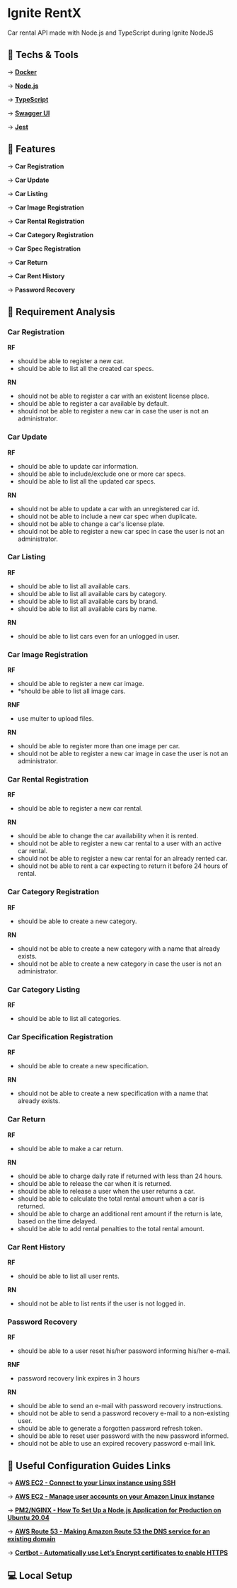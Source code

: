 # Ignite RentX
Car rental API made with Node.js and TypeScript during Ignite NodeJS

## 🚀 Techs & Tools
→ [**Docker**](https://docs.docker.com/)

→ [**Node.js**](https://nodejs.org)

→ [**TypeScript**](https://www.typescriptlang.org/)

→ [**Swagger UI**](https://swagger.io/tools/swagger-ui/)

→ [**Jest**](https://jestjs.io/docs/getting-started)

## 🔨 Features
→ **Car Registration**

→ **Car Update**

→ **Car Listing**

→ **Car Image Registration**

→ **Car Rental Registration**

→ **Car Category Registration**

→ **Car Spec Registration**

→ **Car Return**

→ **Car Rent History**

→ **Password Recovery**

## 🔌️ Requirement Analysis
### Car Registration
**RF**
- should be able to register a new car.
- should be able to list all the created car specs.
  
**RN**
- should not be able to register a car with an existent license place.
- should be able to register a car available by default.
- should not be able to register a new car in case the user is not an administrator.

### Car Update
**RF**
- should be able to update car information.
- should be able to include/exclude one or more car specs.
- should be able to list all the updated car specs.

**RN**
- should not be able to update a car with an unregistered car id.
- should not be able to include a new car spec when duplicate.
- should not be able to change a car's license plate.
- should not be able to register a new car spec in case the user is not an administrator.

### Car Listing
**RF**
- should be able to list all available cars.
- should be able to list all available cars by category.
- should be able to list all available cars by brand.
- should be able to list all available cars by name.

**RN**
- should be able to list cars even for an unlogged in user.

### Car Image Registration
**RF**
- should be able to register a new car image.
- *should be able to list all image cars.

**RNF**
- use multer to upload files.

**RN**
- should be able to register more than one image per car.
- should not be able to register a new car image in case the user is not an administrator.

### Car Rental Registration
**RF**
- should be able to register a new car rental.

**RN**
- should be able to change the car availability when it is rented.
- should not be able to register a new car rental to a user with an active car rental.
- should not be able to register a new car rental for an already rented car.
- should not be able to rent a car expecting to return it before 24 hours of rental.

### Car Category Registration
**RF**
- should be able to create a new category.

**RN**
- should not be able to create a new category with a name that already exists.
- should not be able to create a new category in case the user is not an administrator.

### Car Category Listing
**RF**
- should be able to list all categories.

### Car Specification Registration
**RF**
- should be able to create a new specification.

**RN**
- should not be able to create a new specification with a name that already exists.

### Car Return
**RF**
- should be able to make a car return.

**RN**
- should be able to charge daily rate if returned with less than 24 hours.
- should be able to release the car when it is returned.
- should be able to release a user when the user returns a car.
- should be able to calculate the total rental amount when a car is returned.
- should be able to charge an additional rent amount if the return is late, based on the time delayed.
- should be able to add rental penalties to the total rental amount.

### Car Rent History
**RF**
- should be able to list all user rents.

**RN**
- should not be able to list rents if the user is not logged in.

### Password Recovery
**RF**
- should be able to a user reset his/her password informing his/her e-mail.

**RNF**
- password recovery link expires in 3 hours

**RN**
- should be able to send an e-mail with password recovery instructions.
- should not be able to send a password recovery e-mail to a non-existing user.
- should be able to generate a forgotten password refresh token.
- should be able to reset user password with the new password informed.
- should not be able to use an expired recovery password e-mail link.


## 🔗 Useful Configuration Guides Links
→ [**AWS EC2 - Connect to your Linux instance using SSH**](https://docs.aws.amazon.com/AWSEC2/latest/UserGuide/AccessingInstancesLinux.html)

→ [**AWS EC2 - Manage user accounts on your Amazon Linux instance**](https://docs.aws.amazon.com/AWSEC2/latest/UserGuide/managing-users.html)

→ [**PM2/NGINX - How To Set Up a Node.js Application for Production on Ubuntu 20.04**](https://www.digitalocean.com/community/tutorials/how-to-set-up-a-node-js-application-for-production-on-ubuntu-20-04)

→ [**AWS Route 53 - Making Amazon Route 53 the DNS service for an existing domain**](https://docs.aws.amazon.com/Route53/latest/DeveloperGuide/MigratingDNS.html)

→ [**Certbot - Automatically use Let’s Encrypt certificates to enable HTTPS**](https://certbot.eff.org/instructions?ws=nginx&os=ubuntufocal)

## 💻 Local Setup

